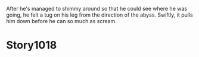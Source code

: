 After he's managed to shimmy around so that he could see where he was going, he felt a tug on his leg from the direction of the abyss. Swiftly,
it pulls him down before he can so much as scream.

# Story1018

